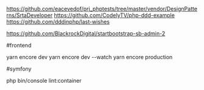 https://github.com/eacevedof/prj_phptests/tree/master/vendor/DesignPatterns/SrtaDeveloper
https://github.com/CodelyTV/php-ddd-example
https://github.com/dddinphp/last-wishes

https://github.com/BlackrockDigital/startbootstrap-sb-admin-2

#frontend

yarn encore dev
yarn encore dev --watch
yarn encore production

#symfony

php bin/console lint:container

